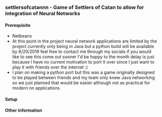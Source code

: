 ### settlersofcatannn - Game of Settlers of Catan to allow for integration of Neural Networks
#### Prerequisite
* Netbeans
* At this point in the project neural network applications are limited by the project currently only being in Java but a python build will be available by 6/20/2019 feel free to contact me through my socials if you would like to see this come out sooner I'd be happy to the month delay is just because I have no current motivation to port it over since I just want to play it with friends over the internet :)
* I plan on making a python port but this was a game originally designed to be played between friends and my team only knew Java networking so we just planned that would be easier although not as practical for modern nn applications
#### Setup

#### Other information
